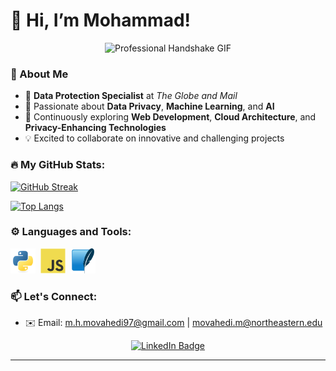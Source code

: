 # 👋 Hi, I’m Mohammad!

<div id="header" align="center">
  <img src="https://media.giphy.com/media/yF0YkUfXAZxtDkAALp/giphy.gif" width="800" height="200" alt="Professional Handshake GIF"/>
</div>


### 🚀 About Me
- 💼 **Data Protection Specialist** at *The Globe and Mail*  
- 👀 Passionate about **Data Privacy**, **Machine Learning**, and **AI**  
- 🌱 Continuously exploring **Web Development**, **Cloud Architecture**, and **Privacy-Enhancing Technologies**  
- 💡 Excited to collaborate on innovative and challenging projects



### 🔥 My GitHub Stats:
[![GitHub Streak](https://github-readme-streak-stats.herokuapp.com?user=momova97&theme=default&hide_border=true&border_radius=5)](https://git.io/streak-stats)

[![Top Langs](https://github-readme-stats.vercel.app/api/top-langs/?username=momova97&layout=compact&theme=default&hide_border=true&border_radius=5)](https://github.com/anuraghazra/github-readme-stats)

### ⚙️ Languages and Tools:
<div>
  <img src="https://github.com/devicons/devicon/blob/master/icons/python/python-original.svg" width="40" height="40"/>&nbsp;
  <img src="https://github.com/devicons/devicon/blob/master/icons/javascript/javascript-original.svg" width="40" height="40"/>&nbsp;
  <img src="https://github.com/devicons/devicon/blob/master/icons/sqlite/sqlite-original.svg" width="40" height="40"/>&nbsp;
</div>

### 📫 Let's Connect:
- ✉️ Email: [m.h.movahedi97@gmail.com](mailto:m.h.movahedi97@gmail.com) | [movahedi.m@northeastern.edu](mailto:movahedi.m@northeastern.edu)  

<div id="badges" align="center">
  <a href="https://www.linkedin.com/in/mh-movahedi/">
    <img src="https://img.shields.io/badge/LinkedIn-blue?style=for-the-badge&logo=linkedin&logoColor=white" alt="LinkedIn Badge"/>
  
</div>

---

<!---
momova97/momova97 is a ✨ special ✨ repository because its `README.md` (this file) appears on your GitHub profile.
You can click the Preview link to take a look at your changes.
--->
